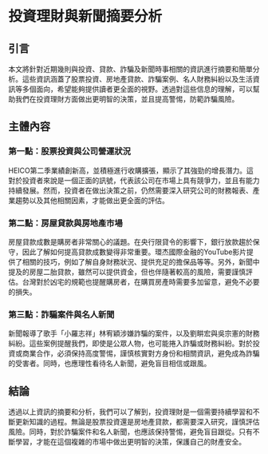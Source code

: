 # 投資理財與新聞摘要分析

## 引言

本文將針對近期幾則與投資、貸款、詐騙及新聞時事相關的資訊進行摘要和簡單分析。這些資訊涵蓋了股票投資、房地產貸款、詐騙案例、名人財務糾紛以及生活資訊等多個面向，希望能夠提供讀者更全面的視野。透過對這些信息的理解，可以幫助我們在投資理財方面做出更明智的決策，並且提高警惕，防範詐騙風險。

## 主體內容

### 第一點：股票投資與公司營運狀況

HEICO第二季業績創新高，並積極進行收購擴張，顯示了其強勁的增長潛力。這對於投資者來說是一個正面的訊號，代表該公司在市場上具有競爭力，並且有能力持續發展。然而，投資者在做出決策之前，仍然需要深入研究公司的財務報表、產業趨勢以及其他相關因素，才能做出更全面的評估。

### 第二點：房屋貸款與房地產市場

房屋貸款成數是購房者非常關心的議題。在央行限貸令的影響下，銀行放款趨於保守，因此了解如何提高貸款成數變得非常重要。環杰國際金融的YouTube影片提供了相關的技巧，例如了解自身財務狀況、提供充足的擔保品等等。另外，新聞中提及的房屋二胎貸款，雖然可以提供資金，但也伴隨著較高的風險，需要謹慎評估。台灣對於凶宅的規範也提醒購房者，在購買房產時需要多加留意，避免不必要的損失。

### 第三點：詐騙案件與名人新聞

新聞報導了歌手「小羅志祥」林宥穎涉嫌詐騙的案件，以及劉畊宏與吳宗憲的財務糾紛。這些案例提醒我們，即使是公眾人物，也可能捲入詐騙或財務糾紛。對於投資或商業合作，必須保持高度警惕，謹慎核實對方身份和相關資訊，避免成為詐騙的受害者。同時，也應理性看待名人新聞，避免盲目相信或跟風。

## 結論

透過以上資訊的摘要和分析，我們可以了解到，投資理財是一個需要持續學習和不斷更新知識的過程。無論是股票投資還是房地產貸款，都需要深入研究，謹慎評估風險。同時，對於詐騙案件和名人新聞，也應該保持警惕，避免盲目跟從。只有不斷學習，才能在這個複雜的市場中做出更明智的決策，保護自己的財產安全。
